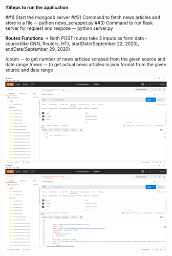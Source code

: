#**Steps to run the application**

##1) Start the mongodb server
##2) Command to fetch news articles and store in a file -- python news_scrapper.py
##3) Command to run flask server for request and respose -- python server.py

**Routes Functions**
-> Both POST routes take 3 inputs as form data - source(like CNN, Reuters, HT), startDate(September 22, 2020), endDate(September 29, 2020)

/count -- to get number of news articles scraped from the given source and date range
/news -- to get actual news articles in json format from the given source and date range

![](/Images/SS1.png)
![](/Images/SS2.png)
